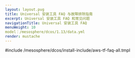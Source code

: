 ```yaml
---
layout: layout.pug
title: Universal 安装工具 FAQ 与故障排除指南
excerpt: Universal 安装工具 FAQ 和常见问题
navigationTitle: Universal 安装工具 FAQ
menuWeight: 10
model：/mesosphere/dcos/1.13/data.yml
render: mustache
---
```


#include /mesosphere/dcos/install-include/aws-tf-faq-all.tmpl
